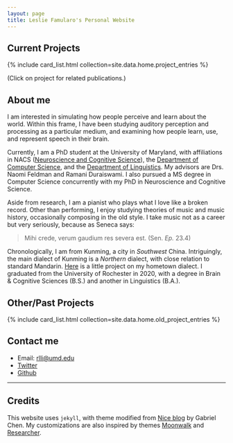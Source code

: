 ```yaml
---
layout: page
title: Leslie Famularo's Personal Website
---
```


## Current Projects

{% include card_list.html collection=site.data.home.project_entries %}

(Click on project for related publications.)

## About me

I am interested in simulating how people perceive and learn about the world. Within this frame, I have been studying auditory perception and processing as a particular medium, and examining how people learn, use, and represent speech in their brain.

Currently, I am a PhD student at the University of Maryland, with affiliations in NACS ([Neuroscience and Cognitive Science](https://nacs.umd.edu)), the [Department of Computer Science](https://www.cs.umd.edu), and the [Department of Linguistics](https://linguistics.umd.edu). My advisors are Drs. Naomi Feldman and Ramani Duraiswami. I also pursued a MS degree in Computer Science concurrently with my PhD in Neuroscience and Cognitive Science.

Aside from research, I am a pianist who plays what I love like a broken record. Other than performing, I enjoy studying theories of music and music history, occasionally composing in the old style. I take music not as a career but very seriously, because as Seneca says:

> Mihi crede, verum gaudium res severa est. (Sen. *Ep.* 23.4)

Chronologically, I am from Kunming, a city in *Southwest* China. Intriguingly, the main dialect of Kunming is a *Northern* dialect, with close relation to standard Mandarin. [Here](/research/LIN210_projectPaper_LL.pdf) is a little project on my hometown dialect. I graduated from the University of Rochester in 2020, with a degree in Brain & Cognitive Sciences (B.S.) and another in Linguistics (B.A.).

## Other/Past Projects

{% include card_list.html collection=site.data.home.old_project_entries %}

## Contact me
 - Email: rlli@umd.edu
 - [Twitter](https://twitter.com/Leslie_LRL)
 - [Github](https://github.com/smiledra/)

---

## Credits

This website uses `jekyll`, with theme modified from [Nice blog](https://github.com/Gabriel-Chen/Nice_Blog) by Gabriel Chen. My customizations are also inspired by themes [Moonwalk](http://www.abhinavsaxena.com/moonwalk/) and [Researcher](https://github.com/ankitsultana/researcher).
